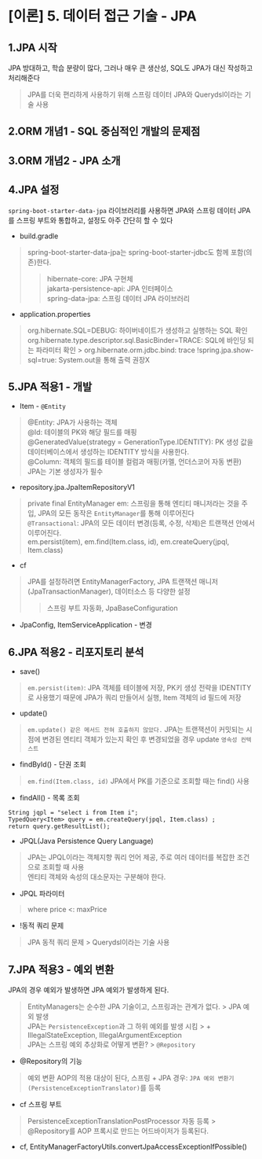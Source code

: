 # [이론] 5. 데이터 접근 기술 - JPA
## 1.JPA 시작
JPA 방대하고, 학습 분량이 많다, 그러나 매우 큰 생산성, SQL도 JPA가 대신 작성하고 처리해준다
> JPA를 더욱 편리하게 사용하기 위해 스프링 데이터 JPA와 Querydsl이라는 기술 사용
## 2.ORM 개념1 - SQL 중심적인 개발의 문제점 
## 3.ORM 개념2 - JPA 소개
## 4.JPA 설정
`spring-boot-starter-data-jpa` 라이브러리를 사용하면 JPA와 스프링 데이터 JPA를 스프링 부트와 통합하고, 설정도 아주 간단히 할 수 있다
- build.gradle
> spring-boot-starter-data-jpa는 spring-boot-starter-jdbc도 함께 포함(의존)한다.
>> hibernate-core: JPA 구현체  
jakarta-persistence-api: JPA 인터페이스  
spring-data-jpa: 스프링 데이터 JPA 라이브러리
- application.properties
> org.hibernate.SQL=DEBUG: 하이버네이트가 생성하고 실행하는 SQL 확인  
org.hibernate.type.descriptor.sql.BasicBinder=TRACE: SQL에 바인딩 되는 파라미터 확인  > org.hibernate.orm.jdbc.bind: trace
!spring.jpa.show-sql=true: System.out을 통해 출력 권장X

## 5.JPA 적용1 - 개발
- Item - `@Entity`
> @Entity: JPA가 사용하는 객체  
@Id: 테이블의 PK와 해당 필드를 매핑  
@GeneratedValue(strategy = GenerationType.IDENTITY): PK 생성 값을 데이터베이스에서 생성하는 IDENTITY 방식을 사용한다.  
@Column: 객체의 필드를 테이블 컬럼과 매핑(카멜, 언더스코어 자동 변환)  
JPA는 기본 생성자가 필수

- repository.jpa.JpaItemRepositoryV1
> private final EntityManager em: 스프링을 통해 엔티티 매니저라는 것을 주입, JPA의 모든 동작은 `EntityManager`를 통해 이루어진다  
`@Transactional`: JPA의 모든 데이터 변경(등록, 수정, 삭제)은 트랜잭션 안에서 이루어진다.  
em.persist(item), em.find(Item.class, id), em.createQuery(jpql, Item.class)
- cf
> JPA를 설정하려면 EntityManagerFactory, JPA 트랜잭션 매니저(JpaTransactionManager), 데이터소스 등 다양한 설정
>> 스프링 부트 자동화, JpaBaseConfiguration
- JpaConfig, ItemServiceApplication - 변경

## 6.JPA 적용2 - 리포지토리 분석
- save()
> `em.persist(item)`: JPA 객체를 테이블에 저장, PK키 생성 전략을 IDENTITY로 사용했기 때문에 JPA가 쿼리 만들어서 실행, Item 객체의 id 필드에 저장
- update()
> `em.update() 같은 메서드 전혀 호출하지 않았다.` JPA는 트랜잭션이 커밋되는 시점에 변경된 엔티티 객체가 있는지 확인 후 변경되었을 경우 update `영속성 컨텍스트`
- findById() - 단권 조회
> `em.find(Item.class, id)` JPA에서 PK를 기준으로 조회할 때는 find() 사용
- findAll() - 목록 조회
```
String jqpl = "select i from Item i";
TypedQuery<Item> query = em.createQuery(jpql, Item.class) ;
return query.getResultList();
 ```
- JPQL(Java Persistence Query Language) 
> JPA는 JPQL이라는 객체지향 쿼리 언어 제공, 주로 여러 데이터를 복잡한 조건으로 조회할 때 사용  
엔티티 객체와 속성의 대소문자는 구분해야 한다.
- JPQL 파라미터
> where price <: maxPrice
- !동적 쿼리 문제
> JPA 동적 쿼리 문제 > Querydsl이라는 기술 사용

## 7.JPA 적용3 - 예외 변환
JPA의 경우 예외가 발생하면 JPA 예외가 발생하게 된다.
> EntityManagers는 순수한 JPA 기술이고, 스프링과는 관계가 없다. > JPA 예외 발생  
JPA는 `PersistenceException`과 그 하위 예외를 발생 시킴 > + IllegalStateException, IllegalArgumentException  
JPA는 스프링 예외 추상화로 어떻게 변환? > `@Repository`
- @Repository의 기능
> 예외 변환 AOP의 적용 대상이 된다, 스프링 + JPA 경우: `JPA 예외 변환기(PersistenceExceptionTranslator)`를 등록
- cf 스프링 부트
> PersistenceExceptionTranslationPostProcessor 자동 등록 > @Repository를 AOP 프록시로 만드는 어드바이저가 등록된다.
- cf, EntityManagerFactoryUtils.convertJpaAccessExceptionIfPossible()